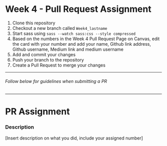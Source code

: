 # Week 4 - Pull Request Assignment

1. Clone this repository
2. Checkout a new branch called `Week4_lastname`
3. Start sass using `sass --watch sass:css --style compressed`
4. Based on the numbers in the Week 4 Pull Request Page on Canvas, edit the card with your number and add your name, Github link address, Github username, Medium link and medium username
5. Add and commit your changes
6. Push your branch to the repository
7. Create a Pull Request to merge your changes

---
###### Follow below for guidelines when submitting a PR
---
# PR Assignment

### Description
[Insert description on what you did, include your assigned number]
